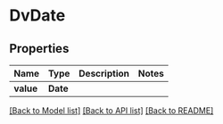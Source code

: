 # DvDate

## Properties
Name | Type | Description | Notes
------------ | ------------- | ------------- | -------------
**value** | **Date** |  | 

[[Back to Model list]](../README.md#documentation-for-models) [[Back to API list]](../README.md#documentation-for-api-endpoints) [[Back to README]](../README.md)


